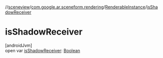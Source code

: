 //[sceneview](../../../index.md)/[com.google.ar.sceneform.rendering](../index.md)/[RenderableInstance](index.md)/[isShadowReceiver](is-shadow-receiver.md)

# isShadowReceiver

[androidJvm]\
open var [isShadowReceiver](is-shadow-receiver.md): [Boolean](https://kotlinlang.org/api/latest/jvm/stdlib/kotlin/-boolean/index.html)
